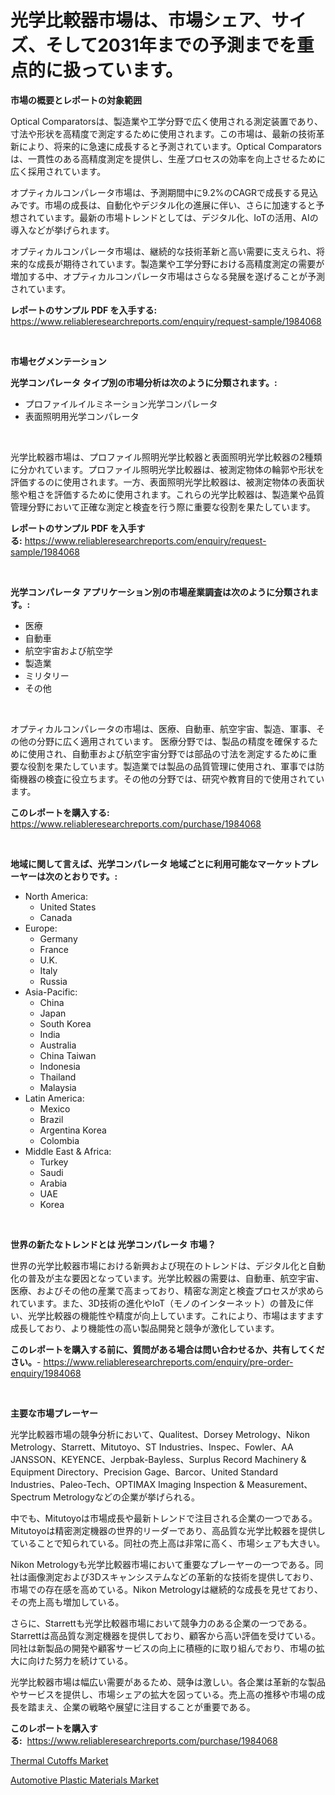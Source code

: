 <p><h1>光学比較器市場は、市場シェア、サイズ、そして2031年までの予測までを重点的に扱っています。</h1></p><p><strong>市場の概要とレポートの対象範囲</strong></p>
<p><p>Optical Comparatorsは、製造業や工学分野で広く使用される測定装置であり、寸法や形状を高精度で測定するために使用されます。この市場は、最新の技術革新により、将来的に急速に成長すると予測されています。Optical Comparatorsは、一貫性のある高精度測定を提供し、生産プロセスの効率を向上させるために広く採用されています。</p><p>オプティカルコンパレータ市場は、予測期間中に9.2%のCAGRで成長する見込みです。市場の成長は、自動化やデジタル化の進展に伴い、さらに加速すると予想されています。最新の市場トレンドとしては、デジタル化、IoTの活用、AIの導入などが挙げられます。</p><p>オプティカルコンパレータ市場は、継続的な技術革新と高い需要に支えられ、将来的な成長が期待されています。製造業や工学分野における高精度測定の需要が増加する中、オプティカルコンパレータ市場はさらなる発展を遂げることが予測されています。</p></p>
<p><strong>レポートのサンプル PDF を入手する:</strong> <a href="https://www.reliableresearchreports.com/enquiry/request-sample/1984068">https://www.reliableresearchreports.com/enquiry/request-sample/1984068</a></p>
<p>&nbsp;</p>
<p><strong>市場セグメンテーション</strong></p>
<p><strong>光学コンパレータ タイプ別の市場分析は次のように分類されます。:</strong></p>
<p><ul><li>プロファイルイルミネーション光学コンパレータ</li><li>表面照明用光学コンパレータ</li></ul></p>
<p>&nbsp;</p>
<p><p>光学比較器市場は、プロファイル照明光学比較器と表面照明光学比較器の2種類に分かれています。プロファイル照明光学比較器は、被測定物体の輪郭や形状を評価するのに使用されます。一方、表面照明光学比較器は、被測定物体の表面状態や粗さを評価するために使用されます。これらの光学比較器は、製造業や品質管理分野において正確な測定と検査を行う際に重要な役割を果たしています。</p></p>
<p><strong>レポートのサンプル PDF を入手する:</strong>&nbsp;<a href="https://www.reliableresearchreports.com/enquiry/request-sample/1984068">https://www.reliableresearchreports.com/enquiry/request-sample/1984068</a></p>
<p>&nbsp;</p>
<p><strong> 光学コンパレータ アプリケーション別の市場産業調査は次のように分類されます。:</strong></p>
<p><ul><li>医療</li><li>自動車</li><li>航空宇宙および航空学</li><li>製造業</li><li>ミリタリー</li><li>その他</li></ul></p>
<p>&nbsp;</p>
<p><p>オプティカルコンパレータの市場は、医療、自動車、航空宇宙、製造、軍事、その他の分野に広く適用されています。 医療分野では、製品の精度を確保するために使用され、自動車および航空宇宙分野では部品の寸法を測定するために重要な役割を果たしています。製造業では製品の品質管理に使用され、軍事では防衛機器の検査に役立ちます。その他の分野では、研究や教育目的で使用されています。</p></p>
<p><strong>このレポートを購入する:</strong>&nbsp; <a href="https://www.reliableresearchreports.com/purchase/1984068">https://www.reliableresearchreports.com/purchase/1984068</a></p>
<p>&nbsp;</p>
<p><strong>地域に関して言えば、光学コンパレータ 地域ごとに利用可能なマーケットプレーヤーは次のとおりです。:</strong></p>
<p><ul>
    <li>
        North America:
        <ul>
            <li>United States</li>
            <li>Canada</li>
        </ul>
    </li>
    <li>
        Europe:
        <ul>
            <li>Germany</li>
            <li>France</li>
            <li>U.K.</li>
            <li>Italy</li>
            <li>Russia</li>
        </ul>
    </li>
    <li>
        Asia-Pacific:
        <ul>
            <li>China</li>
            <li>Japan</li>
            <li>South Korea</li>
            <li>India</li>
            <li>Australia</li>
            <li>China Taiwan</li>
            <li>Indonesia</li>
            <li>Thailand</li>
            <li>Malaysia</li>
        </ul>
    </li>
    <li>
        Latin America:
        <ul>
            <li>Mexico</li>
            <li>Brazil</li>
            <li>Argentina Korea</li>
            <li>Colombia</li>
        </ul>
    </li>
    <li>
        Middle East & Africa:
        <ul>
            <li>Turkey</li>
            <li>Saudi</li>
            <li>Arabia</li>
            <li>UAE</li>
            <li>Korea</li>
        </ul>
    </li>
    </ul></p>
<p>&nbsp;</p>
<p><strong>世界の新たなトレンドとは 光学コンパレータ 市場？</strong></p>
<p><p>世界の光学比較器市場における新興および現在のトレンドは、デジタル化と自動化の普及が主な要因となっています。光学比較器の需要は、自動車、航空宇宙、医療、およびその他の産業で高まっており、精密な測定と検査プロセスが求められています。また、3D技術の進化やIoT（モノのインターネット）の普及に伴い、光学比較器の機能性や精度が向上しています。これにより、市場はますます成長しており、より機能性の高い製品開発と競争が激化しています。</p></p>
<p><strong>このレポートを購入する前に、質問がある場合は問い合わせるか、共有してください。</strong>- <a href="https://www.reliableresearchreports.com/enquiry/pre-order-enquiry/1984068">https://www.reliableresearchreports.com/enquiry/pre-order-enquiry/1984068</a></p>
<p>&nbsp;</p>
<p><strong>主要な市場プレーヤー</strong></p>
<p><p>光学比較器市場の競争分析において、Qualitest、Dorsey Metrology、Nikon Metrology、Starrett、Mitutoyo、ST Industries、Inspec、Fowler、AA JANSSON、KEYENCE、Jerpbak-Bayless、Surplus Record Machinery & Equipment Directory、Precision Gage、Barcor、United Standard Industries、Paleo-Tech、OPTIMAX Imaging Inspection & Measurement、Spectrum Metrologyなどの企業が挙げられる。</p><p>中でも、Mitutoyoは市場成長や最新トレンドで注目される企業の一つである。Mitutoyoは精密測定機器の世界的リーダーであり、高品質な光学比較器を提供していることで知られている。同社の売上高は非常に高く、市場シェアも大きい。</p><p>Nikon Metrologyも光学比較器市場において重要なプレーヤーの一つである。同社は画像測定および3Dスキャンシステムなどの革新的な技術を提供しており、市場での存在感を高めている。Nikon Metrologyは継続的な成長を見せており、その売上高も増加している。</p><p>さらに、Starrettも光学比較器市場において競争力のある企業の一つである。Starrettは高品質な測定機器を提供しており、顧客から高い評価を受けている。同社は新製品の開発や顧客サービスの向上に積極的に取り組んでおり、市場の拡大に向けた努力を続けている。</p><p>光学比較器市場は幅広い需要があるため、競争は激しい。各企業は革新的な製品やサービスを提供し、市場シェアの拡大を図っている。売上高の推移や市場の成長を踏まえ、企業の戦略や展望に注目することが重要である。</p></p>
<p><strong>このレポートを購入する:</strong>&nbsp;&nbsp;<a href="https://www.reliableresearchreports.com/purchase/1984068">https://www.reliableresearchreports.com/purchase/1984068</a></p>
<p><p><a href="https://github.com/Sinjinluong3e0awx2m195k76/Market-Research-Report-List-1/blob/main/thermal-cutoffs-market.md">Thermal Cutoffs Market</a></p><p><a href="https://simplistic-meeting-7ee.notion.site/Automotive-Plastic-Materials-Market-Provides-Detailed-Segmentation-of-this-Market-based-on-Type-App-46d5854c757545448c39dd010d39c703">Automotive Plastic Materials Market</a></p></p>